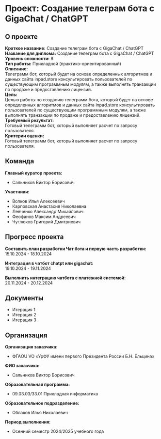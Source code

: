# Проект: Создание телеграм бота с GigaChat / ChatGPT

## О проекте
**Краткое название:** Создание телеграм бота с GigaChat / ChatGPT  
**Название для диплома:** Создание телеграм бота с GigaChat / ChatGPT  
**Уровень сложности:** 8  
**Тип работы:** Прикладной (практико-ориентированный)  
**Описание:**  
Телеграмм бот, который будет на основе определенных алгоритмов и данных сайта inpad.store консультировать пользователей по существующим программным модулям, а также выполнять транзакции по продаже и предоставлению лицензий.  
**Цель:**  
Целью работы по созданию телеграмм бота, который будет на основе определенных алгоритмов и данных сайта inpad.store консультировать пользователей по существующим программным модулям, а также выполнять транзакции по продаже и предоставлению лицензий.  
**Требуемый результат:**  
Готовый телеграмм бот, который выполняет расчет по запросу пользователя.  
**Критерии оценки:**  
Готовый телеграмм бот, который выполняет расчет по запросу пользователя.  

## Команда
**Главный куратор проекта:**  
- Сальников Виктор Борисович

**Участники:**
- Волков Илья Алексеевич
- Карповская Анастасия Николаевна
- Левченко Александр Михайлович
- Феофанов Максим Андреевич
- Чуглюков Григорий Дмитриевич

## Прогресс проекта
**Составить план разработки Чат бота и первую часть разработки:**  
15.10.2024 - 18.10.2024

**Интеграция в чатбот chatpt или gigachat:**  
19.10.2024 - 19.11.2024

**Выполнить интеграцию чатбота с платежной системой:**  
20.11.2024 - 20.12.2024

## Документы
- Итерация 1
- Итерация 2
- Итерация 3

## Организация
**Организация заказчика:**  
- ФГАOU VO «УрФУ имени первого Президента России Б.Н. Ельцина»

**ФИО заказчика:**  
- Сальников Виктор Борисович

**Образовательная программа:**  
- 09.03.03/33.01 Прикладная информатика

**Образовательное подразделение:**  
- Облаков Илья Николаевич

**Период выполнения:**  
- Осенний семестр 2024/2025 учебного года
